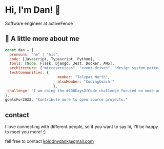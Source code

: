 
# Hi, I'm Dan! 👋

Software engineer at activeFence


## 🚀 A little more about me 

```javascript
const dan = {
  pronouns: "he" | "his",
  code: [Javascript, Typescript, Python],
  tools: [Node, Flask, Django, Jest, Docker, AWS],
  architecture: ["microservices", "event-driven", "design system pattern"],
  techCommunities: {
                        member: "Telepat North",
                        alsoMember: "CodingCoach "
                      },
 challenge: "I am doing the #100DaysOfCode challenge focused on node and typescript"
},
goalsFor2022: "Contribute more to open source projects."
```



## contact
I love connecting with different people, so if you want to say hi, I'll be happy to meet you more! :)

fell free to contact kolodnydank@gmail.com
